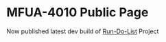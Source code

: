 # MFUA-4010 Public Page

Now published latest dev build of [Run-Do-List](https://github.com/MFUA-4010/Run-Do-List) Project
